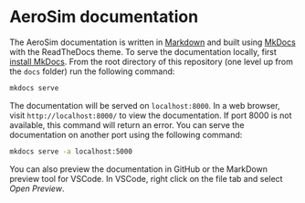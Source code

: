 # AeroSim documentation

The AeroSim documentation is written in [Markdown](https://www.markdownguide.org/) and built using [MkDocs](https://www.mkdocs.org/) with the ReadTheDocs theme. To serve the documentation locally, first [install MkDocs](https://www.mkdocs.org/getting-started/). From the root directory of this repository (one level up from the `docs` folder) run the following command:

```sh
mkdocs serve
```

The documentation will be served on `localhost:8000`. In a web browser, visit `http://localhost:8000/` to view the documentation. If port 8000 is not available, this command will return an error. You can serve the documentation on another port using the following command:

```sh
mkdocs serve -a localhost:5000
```

You can also preview the documentation in GitHub or the MarkDown preview tool for VSCode. In VSCode, right click on the file tab and select *Open Preview*.